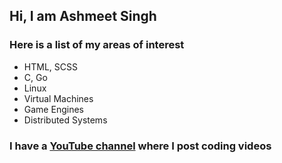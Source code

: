 ## Hi, I am Ashmeet Singh

### Here is a list of my areas of interest
- HTML, SCSS
- C, Go
- Linux
- Virtual Machines
- Game Engines
- Distributed Systems

### I have a [YouTube channel](https://www.youtube.com/@BytesBasement) where I post coding videos
